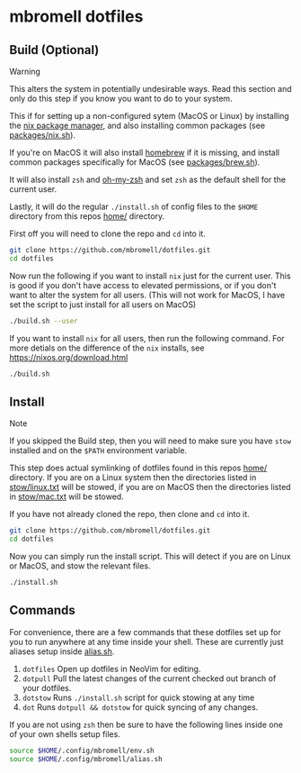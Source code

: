 # mbromell dotfiles

## Build (Optional)

> [!WARNING]
> This alters the system in potentially undesirable ways. Read this section and only do this step if you know you want to do to your system.
>
> This if for setting up a non-configured sytem (MacOS or Linux) by installing the [nix package manager](https://nixos.org/), and also installing common packages (see [packages/nix.sh](packages/nix.sh)).
>
> If you're on MacOS it will also install [homebrew](https://brew.sh/) if it is missing, and install common packages specifically for MacOS (see [packages/brew.sh](packages/brew.sh)).
>
> It will also install `zsh` and [oh-my-zsh](https://ohmyz.sh/) and set `zsh` as the default shell for the current user.
>
> Lastly, it will do the regular `./install.sh` of config files to the `$HOME` directory from this repos [home/](./home) directory.

First off you will need to clone the repo and `cd` into it.

```bash
git clone https://github.com/mbromell/dotfiles.git
cd dotfiles
```

Now run the following if you want to install `nix` just for the current user. This is good if you don't have access to elevated permissions, or if you don't want to alter the system for all users. (This will not work for MacOS, I have set the script to just install for all users on MacOS)

```bash
./build.sh --user
```

If you want to install `nix` for all users, then run the following command. For more detials on the difference of the `nix` installs, see https://nixos.org/download.html

```bash
./build.sh
```

## Install

> [!NOTE]
> If you skipped the Build step, then you will need to make sure you have `stow` installed and on the `$PATH` environment variable.
>
> This step does actual symlinking of dotfiles found in this repos [home/](home/) directory. If you are on a Linux system then the directories listed in [stow/linux.txt](stow/linux.txt) will be stowed, if you are on MacOS then the directories listed in [stow/mac.txt](stow/mac.txt) will be stowed.

If you have not already cloned the repo, then clone and `cd` into it.

```bash
git clone https://github.com/mbromell/dotfiles.git
cd dotfiles
```

Now you can simply run the install script. This will detect if you are on Linux or MacOS, and stow the relevant files.

```bash
./install.sh
```

## Commands

For convenience, there are a few commands that these dotfiles set up for you to run anywhere at any time inside your shell. These are currently just aliases setup inside [alias.sh](./home/mbromell/.config/mbromell/alias.sh).

1. `dotfiles` Open up dotfiles in NeoVim for editing.
2. `dotpull` Pull the latest changes of the current checked out branch of your dotfiles.
3. `dotstow` Runs `./install.sh` script for quick stowing at any time
4. `dot` Runs `dotpull && dotstow` for quick syncing of any changes.

If you are not using `zsh` then be sure to have the following lines inside one
of your own shells setup files.

```bash
source $HOME/.config/mbromell/env.sh
source $HOME/.config/mbromell/alias.sh
```
